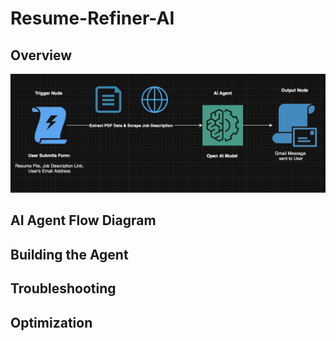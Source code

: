 # Resume-Refiner-AI

## Overview

![Diagram.png](https://github.com/BerlynseaTyler/Resume-Refiner-AI/blob/4bca9f8ea85dd700dc8ef496ad57711adb3dc5a3/Diagram)

## AI Agent Flow Diagram

## Building the Agent

## Troubleshooting

## Optimization 
